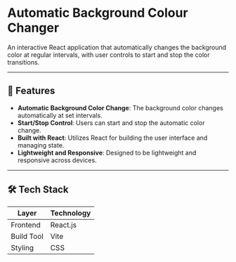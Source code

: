 # Automatic Background Colour Changer

An interactive React application that automatically changes the background color at regular intervals, with user controls to start and stop the color transitions.

---

## 🚀 Features

- **Automatic Background Color Change**: The background color changes automatically at set intervals.
- **Start/Stop Control**: Users can start and stop the automatic color change.
- **Built with React**: Utilizes React for building the user interface and managing state.
- **Lightweight and Responsive**: Designed to be lightweight and responsive across devices.

---

## 🛠️ Tech Stack

| Layer             | Technology        |
|-------------------|-------------------|
| Frontend          | React.js          |
| Build Tool        | Vite              |
| Styling           | CSS               |
